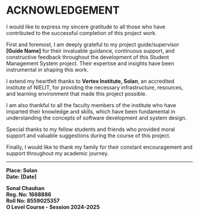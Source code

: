 # ACKNOWLEDGEMENT

I would like to express my sincere gratitude to all those who have contributed to the successful completion of this project work.

First and foremost, I am deeply grateful to my project guide/supervisor **[Guide Name]** for their invaluable guidance, continuous support, and constructive feedback throughout the development of this Student Management System project. Their expertise and insights have been instrumental in shaping this work.

I extend my heartfelt thanks to **Vertex Institute, Solan**, an accredited institute of NIELIT, for providing the necessary infrastructure, resources, and learning environment that made this project possible.

I am also thankful to all the faculty members of the institute who have imparted their knowledge and skills, which have been fundamental in understanding the concepts of software development and system design.

Special thanks to my fellow students and friends who provided moral support and valuable suggestions during the course of this project.

Finally, I would like to thank my family for their constant encouragement and support throughout my academic journey.

---

**Place: Solan**  
**Date: [Date]**

**Sonal Chauhan**  
**Reg. No: 1668886**  
**Roll No: 8559025357**  
**O Level Course - Session 2024-2025**